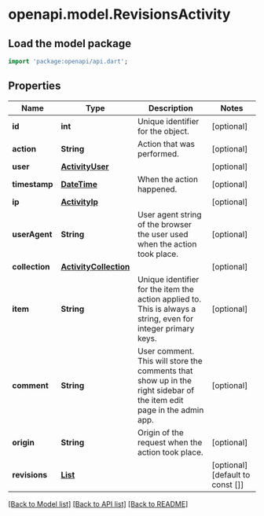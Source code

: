 # openapi.model.RevisionsActivity

## Load the model package
```dart
import 'package:openapi/api.dart';
```

## Properties
Name | Type | Description | Notes
------------ | ------------- | ------------- | -------------
**id** | **int** | Unique identifier for the object. | [optional] 
**action** | **String** | Action that was performed. | [optional] 
**user** | [**ActivityUser**](ActivityUser.md) |  | [optional] 
**timestamp** | [**DateTime**](DateTime.md) | When the action happened. | [optional] 
**ip** | [**ActivityIp**](ActivityIp.md) |  | [optional] 
**userAgent** | **String** | User agent string of the browser the user used when the action took place. | [optional] 
**collection** | [**ActivityCollection**](ActivityCollection.md) |  | [optional] 
**item** | **String** | Unique identifier for the item the action applied to. This is always a string, even for integer primary keys. | [optional] 
**comment** | **String** | User comment. This will store the comments that show up in the right sidebar of the item edit page in the admin app. | [optional] 
**origin** | **String** | Origin of the request when the action took place. | [optional] 
**revisions** | [**List<ActivityRevisionsInner>**](ActivityRevisionsInner.md) |  | [optional] [default to const []]

[[Back to Model list]](../README.md#documentation-for-models) [[Back to API list]](../README.md#documentation-for-api-endpoints) [[Back to README]](../README.md)


